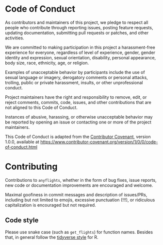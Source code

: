 # Code of Conduct

As contributors and maintainers of this project, we pledge to respect all people who contribute through reporting issues, posting feature requests, updating documentation, submitting pull requests or patches, and other activities.

We are committed to making participation in this project a harassment-free experience for everyone, regardless of level of experience, gender, gender identity and expression, sexual orientation, disability, personal appearance, body size, race, ethnicity, age, or religion.

Examples of unacceptable behavior by participants include the use of sexual language or imagery, derogatory comments or personal attacks, trolling, public or private harassment, insults, or other unprofessional conduct.

Project maintainers have the right and responsibility to remove, edit, or reject comments, commits, code, issues, and other contributions that are not aligned to this Code of Conduct.

Instances of abusive, harassing, or otherwise unacceptable behavior may be reported by opening an issue or contacting one or more of the project maintainers.

This Code of Conduct is adapted from the [Contributor Covenant](http:contributor-covenant.org), version 1.0.0, available at https://www.contributor-covenant.org/version/1/0/0/code-of-conduct.html

# Contributing

Contributions to `anyflights`, whether in the form of bug fixes, issue reports, 
new code or documentation improvements are encouraged and welcome.

Maximal goofiness in commit messages and description of issues/PRs, including 
but not limited to emojis, excessive punctuation (!!!), or ridiculous 
capitalization is encouraged but not required. 

## Code style

Please use snake case (such as `get_flights`) for function names.
Besides that, in general follow the 
[tidyverse style](http://style.tidyverse.org/) for R. 